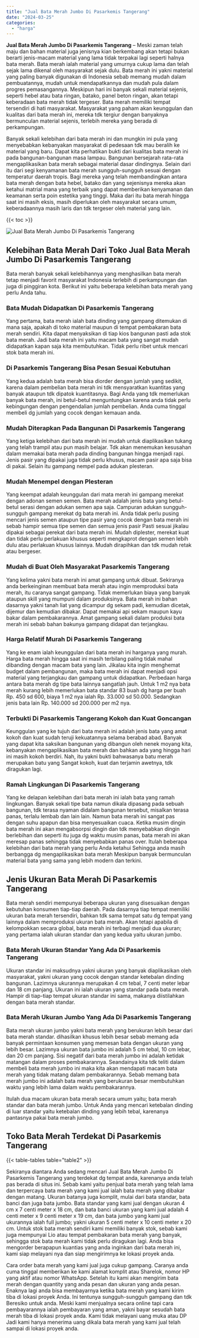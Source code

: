 ```yaml
---
title: "Jual Bata Merah Jumbo Di Pasarkemis Tangerang"
date: "2024-03-25"
categories: 
  - "harga"
---
```


**Jual Bata Merah Jumbo Di Pasarkemis Tangerang** – Meski zaman telah maju dan bahan material juga jenisnya kian berkembang akan tetapi bukan berarti jenis-macam material yang lama tidak terpakai lagi seperti halnya bata merah. Bata merah ialah material yang umurnya cukup lama dan telah sejak lama dikenal oleh masyarakat sejak dulu. Bata merah ini yakni material yang paling banyak digunakan di Indonesia sebab memang mudah dalam pembuatannya, mudah untuk mendapatkannya dan mudah pula dalam progres pemasangannya. Meskipun hari ini banyak sekali material sejenis, seperti hebel atau bata ringan, batako, panel beton ringan, akan tetapi keberadaan bata merah tidak tergeser. Bata merah memiliki tempat tersendiri di hati masyarakat. Masyarakat yang paham akan keunggulan dan kualitas dari bata merah ini, mereka tdk tergiur dengan banyaknya bermunculan material sejenis, terlebih mereka yang berada di perkampungan.

Banyak sekali kelebihan dari bata merah ini dan mungkin ini pula yang menyebabkan kebanyakan masyarakat di pedesaan tdk mau beralih ke material yang baru. Dapat kita perhatikan bukti dari kualitas bata merah ini pada bangunan-bangunan masa lampau. Bangunan bersejarah rata-rata mengaplikasikan bata merah sebagai material dasar dindingnya. Selain dari itu dari segi kenyamanan bata merah sungguh-sungguh sesuai dengan temperatur daerah tropis. Bagi mereka yang telah membandingkan antara bata merah dengan bata hebel, batako dan yang sejenisnya mereka akan ketahui matrial mana yang terbaik yang dapat memberikan kenyamanan dan keamanan serta poin estetika yang tinggi. Maka dari itu bata merah hingga saat ini masih eksis, masih diperlukan oleh masyarakat secara umum, keberadaannya masih laris dan tdk tergeser oleh material yang lain.

{{< toc >}}

![Jual Bata Merah Jumbo Di Pasarkemis Tangerang](/images/jual-bata-merah-12.png)

## Kelebihan Bata Merah Dari Toko Jual Bata Merah Jumbo Di Pasarkemis Tangerang

Bata merah banyak sekali kelebihannya yang menghasilkan bata merah tetap menjadi favorit masyarakat Indonesia terlebih di perkampungan dan juga di pinggiran kota. Berikut ini yaitu beberapa kelebihan bata merah yang perlu Anda tahu.

### Bata Mudah Didapatkan Di Pasarkemis Tangerang

Yang pertama, bata merah ialah bata dinding yang gampang ditemukan di mana saja, apakah di toko material maupun di tempat pembakaran bata merah sendiri. Kita dapat menyaksikan di tiap kios bangunan pasti ada stok bata merah. Jadi bata merah ini yaitu macam bata yang sangat mudah didapatkan kapan saja kita membutuhkan. Tidak perlu ribet untuk mencari stok bata merah ini.

### Di Pasarkemis Tangerang Bisa Pesan Sesuai Kebutuhan

Yang kedua adalah bata merah bisa diorder dengan jumlah yang sedikit, karena dalam pembelian bata merah ini tdk mensyaratkan kuantitas yang banyak ataupun tdk dipatok kuantitasnya. Bagi Anda yang tdk memerlukan banyak bata merah, ini betul-betul menguntungkan karena anda tidak perlu kebingungan dengan pengendalian jumlah pembelian. Anda cuma tinggal membeli dg jumlah yang cocok dengan kemauan anda.

### Mudah Diterapkan Pada Bangunan Di Pasarkemis Tangerang

Yang ketiga kelebihan dari bata merah ini mudah untuk diaplikasikan tukang yang telah trampil atau pun masih belajar. Tdk akan menemukan kesusahan dalam memakai bata merah pada dinding bangunan hingga menjadi rapi. Jenis pasir yang dipakai juga tidak perlu khusus, macam pasir apa saja bisa di pakai. Selain itu gampang nempel pada adukan plesteran.

### Mudah Menempel dengan Plesteran

Yang keempat adalah keunggulan dari mata merah ini gampang merekat dengan adonan semen semen. Bata merah adalah jenis bata yang betul-betul serasi dengan adukan semen apa saja. Campuran adukan sungguh-sungguh gampang merekat dg bata merah ini. Anda tidak perlu pusing mencari jenis semen ataupun tipe pasir yang cocok dengan bata merah ini sebab hampir semua tipe semen dan semua jenis pasir Pasti sesuai jikalau dipakai sebagai perekat dari bata merah ini. Mudah diplester, merekat kuat dan tidak perlu perlakuan khusus seperti mengkaprot dengan semen lebih dulu atau perlakuan khusus lainnya. Mudah dirapihkan dan tdk mudah retak atau bergeser.

### Mudah di Buat Oleh Masyarakat Pasarkemis Tangerang

Yang kelima yakni bata merah ini amat gampang untuk dibuat. Sekiranya anda berkeinginan membuat bata merah atau ingin memproduksi bata merah, itu caranya sangat gampang. Tidak memerlukan biaya yang banyak ataupun skill yang mumpuni dalam produksinya. Bata merah ini bahan dasarnya yakni tanah liat yang dicampur dg sekam padi, kemudian dicetak, dijemur dan kemudian dibakar. Dapat memakai api sekam maupun kayu bakar dalam pembakarannya. Amat gampang sekali dalam produksi bata merah ini sebab bahan bakunya gampang didapat dan terjangkau.

### Harga Relatif Murah Di Pasarkemis Tangerang

Yang ke enam ialah keunggulan dari bata merah ini harganya yang murah. Harga bata merah hingga saat ini masih terbilang paling tidak mahal dibanding dengan macam bata yang lain. Jikalau kita ingin menghemat budget dalam pembangunan, maka bata merah ini dapat menjadi opsi material yang terjangkau dan gampang untuk didapatkan. Perbedaan harga antara bata merah dg tipe bata lainnya sangatlah jauh. Untuk 1 m2 nya bata merah kurang lebih memerlukan bata standar 83 buah dg harga per buah Rp. 450 sd 600, biaya 1 m2 nya ialah Rp. 33.000 sd 50.000. Sedangkan jenis bata lain Rp. 140.000 sd 200.000 per m2 nya.

### Terbukti Di Pasarkemis Tangerang Kokoh dan Kuat Goncangan

Keunggulan yang ke tujuh dari bata merah ini adalah jenis bata yang amat kokoh dan kuat sudah teruji kekuatannya selama berabad abad. Banyak yang dapat kita saksikan bangunan yang dibangun oleh nenek moyang kita, kebanyakan mengaplikasikan bata merah dan bahkan ada yang hingga hari ini masih kokoh berdiri. Nah, itu yakni bukti bahwasanya batu merah merupakan batu yang Sangat kokoh, kuat dan terjamin awetnya, tdk diragukan lagi.

### Ramah Lingkungan Di Pasarkemis Tangerang

Yang ke delapan kelebihan dari bata merah ini ialah bata yang ramah lingkungan. Banyak sekali tipe bata namun dikala dipasang pada sebuah bangunan, tdk terasa nyaman didalam bangunan tersebut, misalkan terasa panas, terlalu lembab dan lain lain. Namun bata merah ini sangat pas dengan suhu apapun dan bisa menyesuaikan cuaca. Ketika musim dingin bata merah ini akan mengabsorpsi dingin dan tdk menyebabkan dingin berlebihan dan seperti itu juga dg waktu musim panas, bata merah ini akan meresap panas sehingga tidak menyebabkan panas over. Itulah beberapa kelebihan dari bata merah yang perlu Anda ketahui Sehingga anda masih berbangga dg mengaplikasikan bata merah Meskipun banyak bermunculan material bata yang sama yang lebih modern dan terkini.

## Jenis Ukuran Bata Merah Di Pasarkemis Tangerang

Bata merah sendiri mempunyai beberapa ukuran yang disesuaikan dengan kebutuhan konsumen tiap-tiap daerah. Pada dasarnya tiap tempat memiliki ukuran bata merah tersendiri, bahkan tdk sama tempat satu dg tempat yang lainnya dalam memproduksi ukuran bata merah. Akan tetapi apabila di kelompokkan secara global, bata merah ini terbagi menjadi dua ukuran; yang pertama ialah ukuran standar dan yang kedua yaitu ukuran jumbo.

### Bata Merah Ukuran Standar Yang Ada Di Pasarkemis Tangerang

Ukuran standar ini maksudnya yakni ukuran yang banyak diaplikasikan oleh masyarakat, yakni ukuran yang cocok dengan standar ketebalan dinding bangunan. Lazimnya ukurannya merupakan 4 cm tebal, 7 centi meter lebar dan 18 cm panjang. Ukuran ini ialah ukuran yang standar pada bata merah. Hampir di tiap-tiap tempat ukuran standar ini sama, makanya diistilahkan dengan bata merah standar.

### Bata Merah Ukuran Jumbo Yang Ada Di Pasarkemis Tangerang

Bata merah ukuran jumbo yakni bata merah yang berukuran lebih besar dari bata merah standar. dihasilkan khusus lebih besar sebab memang ada banyak permintaan konsumen yang memesan bata dengan ukuran yang lebih besar. Lazimnya ukuran bata jumbo ini adalah 5 cm tebal, 10 cm lebar, dan 20 cm panjang. Sisi negatif dari bata merah jumbo ini adalah ketidak matangan dalam proses pembakarannya. Seandainya kita tdk teliti dalam membeli bata merah jumbo ini maka kita akan mendapati macam bata merah yang tidak matang dalam pembakarannya. Sebab memang bata merah jumbo ini adalah bata merah yang berukuran besar membutuhkan waktu yang lebih lama dalam waktu pembakarannya.

Itulah dua macam ukuran bata merah secara umum yaitu; bata merah standar dan bata merah jumbo. Untuk Anda yang mencari ketebalan dinding di luar standar yaitu ketebalan dinding yang lebih tebal, karenanya pantasnya pakai bata merah jumbo.

## Toko Bata Merah Terdekat Di Pasarkemis Tangerang

{{< table-tables table="table2" >}}

Sekiranya diantara Anda sedang mencari Jual Bata Merah Jumbo Di Pasarkemis Tangerang yang terdekat dg tempat anda, karenanya anda telah pas berada di situs ini. Sebab kami yaitu penjual bata merah yang telah lama dan terpercaya bata merah yang kami jual ialah bata merah yang dibakar dengan matang. Ukuran batanya juga komplit, mulai dari bata standar, bata banci dan juga bata jumbo. Bata standar yang kami jual dengan ukuran 4 cm x 7 centi meter x 18 cm, dan bata banci ukuran yang kami jual adalah 4 centi meter x 9 centi meter x 19 cm, dan bata jumbo yang kami jual ukurannya ialah full jumbo; yakni ukuran 5 centi meter x 10 centi meter x 20 cm. Untuk stok bata merah sendiri kami memiliki banyak stok, sebab kami juga mempunyai Lio atau tempat pembakaran bata merah yang banyak, sehingga stok bata merah kami tidak perlu diragukan lagi. Anda bisa mengorder berapapun kuantias yang anda inginkan dari bata merah ini, kami siap melayani nya dan siap mengirimnya ke lokasi proyek anda.

Cara order bata merah yang kami jual juga cukup gampang. Caranya anda cuma tinggal memberikan ke kami alamat komplit atau Sharelok, nomor HP yang aktif atau nomor WhatsApp. Setelah itu kami akan mengirim bata merah dengan quantity yang anda pesan dan ukuran yang anda pesan. Enaknya lagi anda bisa membayarnya ketika bata merah yang kami kirim tiba di lokasi proyek Anda. Ini tentunya sungguh-sungguh gampang dan tdk Beresiko untuk anda. Meski kami menjualnya secara online tapi cara pembayarannya ialah pembayaran yang aman, yakni bayar sesudah bata merah tiba di lokasi proyek anda. Kami tidak melayani uang muka atau DP Jadi kami hanya menerima uang dikala bata merah yang kami jual telah sampai di lokasi proyek anda.
